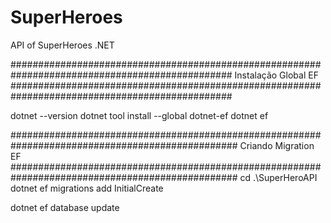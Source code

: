 # SuperHeroes
API of SuperHeroes .NET


################################################################################################
	Instalação Global EF
################################################################################################


dotnet --version
dotnet tool install --global dotnet-ef
dotnet ef



#################################################################################################
	Criando Migration EF
#################################################################################################
cd .\SuperHeroAPI
dotnet ef migrations add InitialCreate

dotnet ef database update
